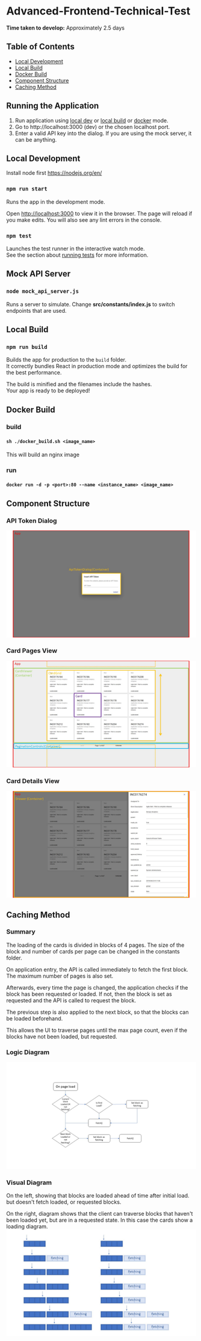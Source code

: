
# Advanced-Frontend-Technical-Test
**Time taken to develop:** Approximately 2.5 days

## Table of Contents
* [Local Development](#local-development)
* [Local Build](#local-build)
* [Docker Build](#docker-build)
* [Component Structure](#component-structure)
* [Caching Method](#caching-method)

## Running the Application
1. Run application using [local dev](#local-development) or [local build](#local-build) or [docker](#docker-build) mode.
2. Go to http://localhost:3000 (dev) or the chosen localhost port.
3. Enter a valid API key into the dialog. If you are using the mock server, it can be anything.

## Local Development
Install node first https://nodejs.org/en/

### `npm run start`
Runs the app in the development mode.

Open [http://localhost:3000](http://localhost:3000) to view it in the browser.
The page will reload if you make edits.
You will also see any lint errors in the console.


### `npm test`

Launches the test runner in the interactive watch mode.<br>
See the section about [running tests](#running-tests) for more information.

## Mock API Server
### `node mock_api_server.js`
Runs a server to simulate. Change **src/constants/index.js** to switch endpoints that are used.

## Local Build
### `npm run build`

Builds the app for production to the `build` folder.<br>
It correctly bundles React in production mode and optimizes the build for the best performance.

The build is minified and the filenames include the hashes.<br>
Your app is ready to be deployed!

## Docker Build
### build
#### `sh ./docker_build.sh <image_name>` 
This will build an nginx image 

### run
#### `docker run -d -p <port>:80 --name <instance_name> <image_name>`

## Component Structure
### API Token Dialog
![API Token Input](https://github.com/DamienChing/Advanced-Frontend-Technical-Test/raw/master/images/readme/1.JPG)

### Card Pages View
![Card Pages View](https://github.com/DamienChing/Advanced-Frontend-Technical-Test/raw/master/images/readme/2.JPG)

### Card Details View
![Card Details View](https://github.com/DamienChing/Advanced-Frontend-Technical-Test/raw/master/images/readme/3.JPG)

## Caching Method
### Summary
The loading of the cards is divided in blocks of 4 pages. The size of the block and number of cards per page can be changed in the constants folder.

On application entry, the API is called immediately to fetch the first block. The maximum number of pages is also set.

Afterwards, every time the page is changed, the application checks if the block has been requested or loaded. If not, then the block is set as requested and the API is called to request the block.

The previous step is also applied to the next block, so that the blocks can be loaded beforehand.

This allows the UI to traverse pages until the max page count, even if the blocks have not been loaded, but requested.

### Logic Diagram
![Card Fetch Flow Diagram 1](https://github.com/DamienChing/Advanced-Frontend-Technical-Test/raw/master/images/readme/4.JPG)

### Visual Diagram 
On the left, showing that blocks are loaded ahead of time after initial load. but doesn't fetch loaded, or requested blocks.

On the right, diagram shows that the client can traverse blocks that haven't been loaded yet, but are in a requested state. In this case the cards show a loading diagram.
![Card Fetch Flow Diagram 2](https://github.com/DamienChing/Advanced-Frontend-Technical-Test/raw/master/images/readme/5.JPG)